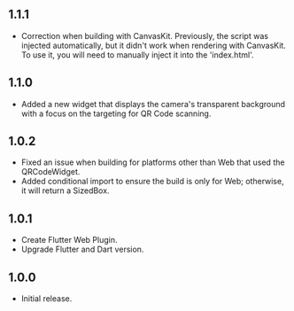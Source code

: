 ## 1.1.1

* Correction when building with CanvasKit.
  Previously, the script was injected automatically, but it didn't work when rendering with CanvasKit. To use it, you will need to manually inject it into the 'index.html'.

## 1.1.0

* Added a new widget that displays the camera's transparent background with a focus on the targeting for QR Code scanning.

## 1.0.2

* Fixed an issue when building for platforms other than Web that used the QRCodeWidget.
* Added conditional import to ensure the build is only for Web; otherwise, it will return a SizedBox.

## 1.0.1

* Create Flutter Web Plugin.
* Upgrade Flutter and Dart version.

## 1.0.0

* Initial release.
